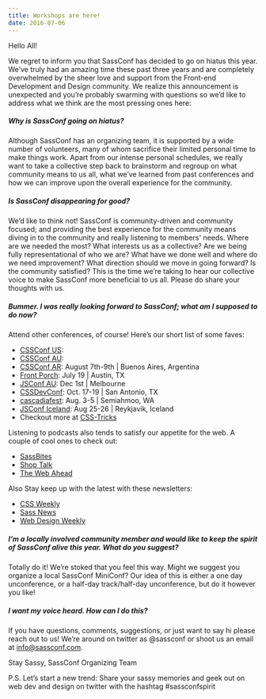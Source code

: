 ```yaml
---
title: Workshops are here!
date: 2016-07-06
---
```


Hello All!

We regret to inform you that SassConf has decided to go on hiatus this year. We’ve truly had an amazing time these past three years and are completely overwhelmed by the sheer love and support from the Front-end Development and Design community. We realize this announcement is unexpected and you’re probably swarming with questions so we’d like to address what we think are the most pressing ones here:

##### Why is SassConf going on hiatus?
Although SassConf has an organizing team, it is supported by a wide number of volunteers, many of whom sacrifice their limited personal time to make things work. Apart from our intense personal schedules, we really want to take a collective step back to brainstorm and regroup on what community means to us all, what we’ve learned from past conferences and how we can improve upon the overall experience for the community.

##### Is SassConf disappearing for good?
We’d like to think not! SassConf is community-driven and community focused; and providing the best experience for the community means diving in to the community and really listening to members' needs. Where are we needed the most? What interests us as a collective? Are we being fully representational of who we are? What have we done well and where do we need improvement? What direction should we move in going forward? Is the community satisfied? This is the time we’re taking to hear our collective voice to make SassConf more beneficial to us all. Please do share your thoughts with us.

##### Bummer. I was really looking forward to SassConf; what am I supposed to do now?
Attend other conferences, of course! Here’s our short list of some faves:

+ [CSSConf US](https://2016.cssconf.com/):
+ [CSSConf AU](http://2016.cssconf.com.au/):
+ [CSSConf AR](http://cssconfar.com/): August 7th-9th | Buenos Aires, Argentina
+ [Front Porch](http://frontporch.io/): July 19 | Austin, TX
+ [JSConf AU](http://2016.jsconfau.com/): Dec 1st | Melbourne
+ [CSSDevConf](http://2016.cssdevconf.com/): Oct. 17-19 | San Antonio, TX
+ [cascadiafest](http://2016.cascadiafest.org/): Aug. 3-5 | Semiahmoo, WA
+ [JSConf Iceland](http://2016.jsconf.is/tickets): Aug 25-26 | Reykjavik, Iceland
+ Checkout more at [CSS-Tricks](https://css-tricks.com/2016-front-end-conferences/)

Listening to podcasts also tends to satisfy our appetite for the web. A couple of cool ones to check out: 
- [SassBites](https://www.youtube.com/user/sassbites)
- [Shop Talk](http://shoptalkshow.com/)
- [The Web Ahead](http://thewebahead.net/)

Also Stay keep up with the latest with these newsletters:
- [CSS Weekly](http://css-weekly.com/)
- [Sass News](http://www.sassnews.com/)
- [Web Design Weekly](https://web-design-weekly.com/newsletter/)

##### I’m a locally involved community member and would like to keep the spirit of SassConf alive this year. What do you suggest?
Totally do it! We’re stoked that you feel this way. Might we suggest you organize a local SassConf MiniConf? Our idea of this is either a one day unconference, or a half-day track/half-day unconference, but do it however you like!

##### I want my voice heard. How can I do this?
If you have questions, comments, suggestions, or just want to say hi please reach out to us! We’re around on twitter as @sassconf or shoot us an email at info@sassconf.com.

Stay Sassy,
SassConf Organizing Team
 
P.S. Let’s start a new trend: Share your sassy memories and geek out on web dev and design on twitter with the hashtag #sassconfspirit
